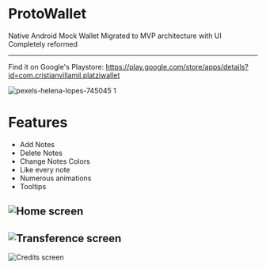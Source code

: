 # ProtoWallet

Native Android Mock Wallet Migrated to MVP architecture with UI Completely reformed

---

Find it on Google's Playstore: https://play.google.com/store/apps/details?id=com.cristianvillamil.platziwallet

![pexels-helena-lopes-745045 1](https://user-images.githubusercontent.com/81189565/130150291-ca027b12-d155-489a-a76b-563e6f4bf18f.png)

# Features
 - Add Notes
 - Delete Notes
 - Change Notes Colors
 - Like every note
 - Numerous animations
 - Tooltips

![Home screen](https://user-images.githubusercontent.com/81189565/130150319-488106e1-c7cd-4151-98f0-8650841466f0.png)
---
![Transference screen](https://user-images.githubusercontent.com/81189565/130150338-4e919829-62a5-4bfa-abad-f3947895a2bb.png)
---
![Credits screen](https://user-images.githubusercontent.com/81189565/130150343-92d80acb-2efd-460d-b970-f8cb322bb8ba.png)

